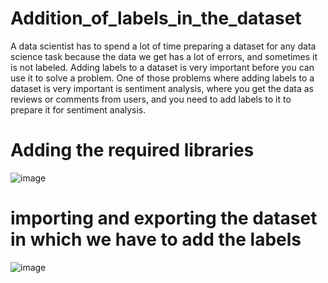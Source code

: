 # Addition_of_labels_in_the_dataset

A data scientist has to spend a lot of time preparing a dataset for any data science task because the data we get has a lot of errors, 
and sometimes it is not labeled. Adding labels to a dataset is very important before you can use it to solve a problem. One of those problems 
where adding labels to a dataset is very important is sentiment analysis, where you get the data as reviews or comments from users, and 
you need to add labels to it to prepare it for sentiment analysis. 

# Adding the required libraries
![image](https://user-images.githubusercontent.com/104202659/206859698-a8959256-9d68-44c8-a371-1a121541c491.png)

# importing and exporting the dataset in which we have to add the labels
![image](https://user-images.githubusercontent.com/104202659/206859740-0892c058-52ee-4771-83ff-83c234e3512c.png)
